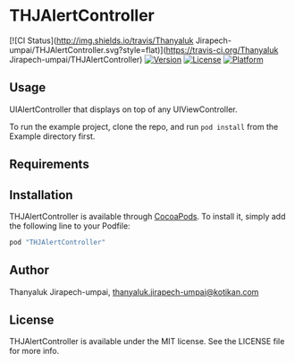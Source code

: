 # THJAlertController

[![CI Status](http://img.shields.io/travis/Thanyaluk Jirapech-umpai/THJAlertController.svg?style=flat)](https://travis-ci.org/Thanyaluk Jirapech-umpai/THJAlertController)
[![Version](https://img.shields.io/cocoapods/v/THJAlertController.svg?style=flat)](http://cocoapods.org/pods/THJAlertController)
[![License](https://img.shields.io/cocoapods/l/THJAlertController.svg?style=flat)](http://cocoapods.org/pods/THJAlertController)
[![Platform](https://img.shields.io/cocoapods/p/THJAlertController.svg?style=flat)](http://cocoapods.org/pods/THJAlertController)

## Usage

UIAlertController that displays on top of any UIViewController.

To run the example project, clone the repo, and run `pod install` from the Example directory first.

## Requirements

## Installation

THJAlertController is available through [CocoaPods](http://cocoapods.org). To install
it, simply add the following line to your Podfile:

```ruby
pod "THJAlertController"
```

## Author

Thanyaluk Jirapech-umpai, thanyaluk.jirapech-umpai@kotikan.com

## License

THJAlertController is available under the MIT license. See the LICENSE file for more info.
